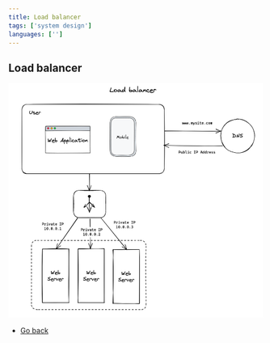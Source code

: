 ```yaml
---
title: Load balancer
tags: ['system design']
languages: ['']
---
```

## Load balancer

![Load balancer](./06-load-balancer.png)

* [Go back](../readme.md)